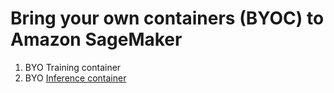 # Bring your own containers (BYOC) to Amazon SageMaker

1. BYO Training container
1. BYO [Inference container](./byoc/inference)
